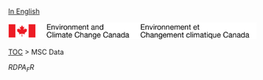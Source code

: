 [In English](geomet-rdpa_en.md)

![ECCC logo](../../img_eccc-logo.png)

[TOC](../geomet-rdpa_fr.md) > MSC Data


$RDPA_FR$
